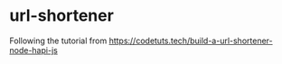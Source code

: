 # url-shortener

Following the tutorial from https://codetuts.tech/build-a-url-shortener-node-hapi-js
